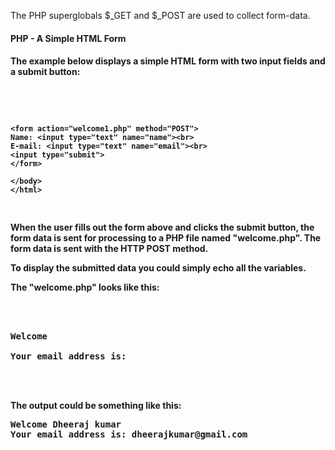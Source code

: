 The PHP superglobals $_GET and $_POST are used to collect form-data.

<h4>PHP - A Simple HTML Form<h4>
The example below displays a simple HTML form with two input fields and a submit button:
<pre>
    <html>
    <body>
    
    <form action="welcome1.php" method="POST">
    Name: <input type="text" name="name"><br>
    E-mail: <input type="text" name="email"><br>
    <input type="submit">
    </form>
    
    </body>
    </html>
</pre>

When the user fills out the form above and clicks the submit button, the form data is sent for processing to a PHP file named "welcome.php". The form data is sent with the HTTP POST method.

To display the submitted data you could simply echo all the variables.

The "welcome.php" looks like this:

<pre>
<html>
<body>

Welcome <?php echo $_POST["name"]; ?><br>
Your email address is: <?php echo $_POST["email"]; ?>

</body>
</html>
</pre>

The output could be something like this:
<pre>
Welcome Dheeraj kumar
Your email address is: dheerajkumar@gmail.com
</pre>
